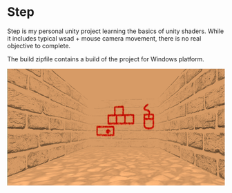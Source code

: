 # Step

Step is my personal unity project learning the basics of unity shaders. While it includes typical wsad + mouse camera movement, there is no real objective to complete.

The build zipfile contains a build of the project for Windows platform.
 
![Screenshot of the project](Image.png?raw=true "Screenshot")